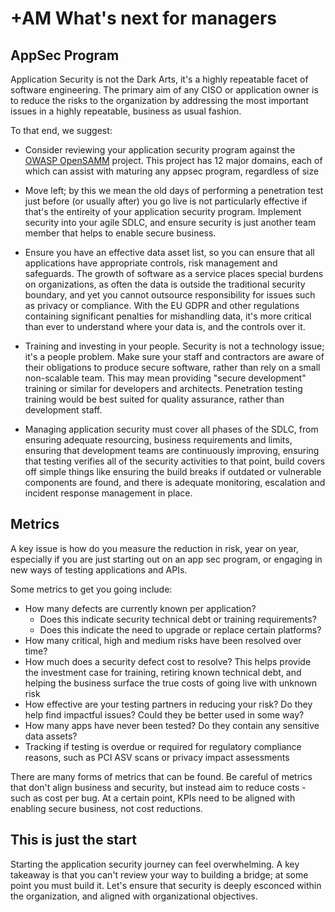# +AM What's next for managers

## AppSec Program

Application Security is not the Dark Arts, it's a highly repeatable facet of software engineering. The primary aim of any CISO or application owner is to reduce the risks to the organization by addressing the most important issues in a highly repeatable, business as usual fashion. 

To that end, we suggest:

* Consider reviewing your application security program against the [OWASP OpenSAMM](https://www.owasp.org/index.php/OWASP_SAMM_Project) project. This project has 12 major domains, each of which can assist with maturing any appsec program, regardless of size

* Move left; by this we mean the old days of performing a penetration test just before (or usually after) you go live is not particularly effective if that's the entireity of your application security program. Implement security into your agile SDLC, and ensure security is just another team member that helps to enable secure business.

* Ensure you have an effective data asset list, so you can ensure that all applications have appropriate controls, risk management and safeguards. The growth of software as a service places special burdens on organizations, as often the data is outside the traditional security boundary, and yet you cannot outsource responsibility for issues such as privacy or compliance. With the EU GDPR and other regulations containing significant penalties for mishandling data, it's more critical than ever to understand where your data is, and the controls over it. 

* Training and investing in your people. Security is not a technology issue; it's a people problem. Make sure your staff and contractors are aware of their obligations to produce secure software, rather than rely on a small non-scalable team. This may mean providing "secure development" training or similar for developers and architects. Penetration testing training would be best suited for quality assurance, rather than development staff. 

* Managing application security must cover all phases of the SDLC, from ensuring adequate resourcing, business requirements and limits, ensuring that development teams are continuously improving, ensuring that testing verifies all of the security activities to that point, build covers off simple things like ensuring the build breaks if outdated or vulnerable components are found, and there is adequate monitoring, escalation and incident response management in place. 

## Metrics

A key issue is how do you measure the reduction in risk, year on year, especially if you are just starting out on an app sec program, or engaging in new ways of testing applications and APIs.

Some metrics to get you going include:

* How many defects are currently known per application?
  * Does this indicate security technical debt or training requirements?
  * Does this indicate the need to upgrade or replace certain platforms?
* How many critical, high and medium risks have been resolved over time?
* How much does a security defect cost to resolve? This helps provide the investment case for training, retiring known technical debt, and helping the business surface the true costs of going live with unknown risk
* How effective are your testing partners in reducing your risk? Do they help find impactful issues? Could they be better used in some way?
* How many apps have never been tested? Do they contain any sensitive data assets? 
* Tracking if testing is overdue or required for regulatory compliance reasons, such as PCI ASV scans or privacy impact assessments

There are many forms of metrics that can be found. Be careful of metrics that don't align business and security, but instead aim to reduce costs - such as cost per bug. At a certain point, KPIs need to be aligned with enabling secure business, not cost reductions. 


## This is just the start

Starting the application security journey can feel overwhelming. A key takeaway is that you can't review your way to building a bridge; at some point you must build it. Let's ensure that security is deeply esconced within the organization, and aligned with organizational objectives. 
